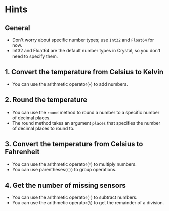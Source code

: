 # Hints

## General

- Don't worry about specific number types; use `Int32` and `Float64` for now.
- Int32 and Float64 are the default number types in Crystal, so you don't need to specify them.

## 1. Convert the temperature from Celsius to Kelvin

- You can use the arithmetic operator(`+`) to add numbers.

## 2. Round the temperature

- You can use the `round` method to round a number to a specific number of decimal places.
- The round method takes an argument `places` that specifies the number of decimal places to round to.

## 3. Convert the temperature from Celsius to Fahrenheit

- You can use the arithmetic operator(`*`) to multiply numbers.
- You can use parentheses(`()`) to group operations.

## 4. Get the number of missing sensors

- You can use the arithmetic operator(`-`) to subtract numbers.
- You can use the arithmetic operator(`%`) to get the remainder of a division.